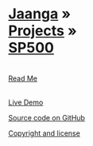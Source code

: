 [Jaanga](../../index.html ) &raquo;<br>[Projects]( ../index.html ) &raquo;<br>[SP500]( ./index.html )
===
<br>

<div id=rm >
	<a href=JavaScript:displayPage("#readme.md#rm"); >Read Me</a>
</div>
<br>

<i class="fa fa-external-link"></i> [Live Demo]( http://jaanga.github.com/sp500/ ) 

<i class="fa fa-github"></i> [Source code on GitHub]( https://github.com/jaanga/sp500/tree/gh-pages/XXX/ )  

<i class="fa fa-copy"></i> [Copyright and license]( https://github.com/jaanga/jaanga.github.io/blob/master/jaanga-copyright-and-mit-license.md )
<br>


